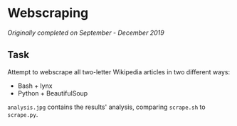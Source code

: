# Webscraping

*Originally completed on September - December 2019*

## Task
Attempt to webscrape all two-letter Wikipedia articles in two different ways:
- Bash + lynx
- Python + BeautifulSoup

`analysis.jpg` contains the results' analysis, comparing `scrape.sh` to `scrape.py`.